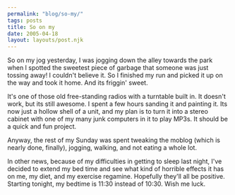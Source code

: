 ```yaml
---
permalink: "blog/so-my/"
tags: posts
title: So on my
date: 2005-04-18
layout: layouts/post.njk
---
```


So on my jog yesterday, I was jogging down the alley towards the park when I spotted the sweetest piece of garbage that someone was just tossing away! I couldn't believe it. So I finished my run and picked it up on the way and took it home. And its friggin' sweet.

It's one of those old free-standing radios with a turntable built in. It doesn't work, but its still awesome. I spent a few hours sanding it and painting it. Its now just a hollow shell of a unit, and my plan is to turn it into a stereo cabinet with one of my many junk computers in it to play MP3s. It should be a quick and fun project. 

Anyway, the rest of my Sunday was spent tweaking the moblog (which is nearly done, finally), jogging, walking, and not eating a whole lot. 

In other news, because of my difficulties in getting to sleep last night, I've decided to extend my bed time and see what kind of horrible effects it has on me, my diet, and my exercise regamine. Hopefully they'll all be positive. Starting tonight, my bedtime is 11:30 instead of 10:30. Wish me luck.
